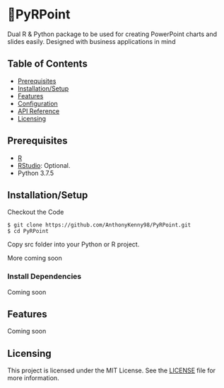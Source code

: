 # :electric_plug:PyRPoint

Dual R & Python package to be used for creating PowerPoint charts and slides easily. Designed with business applications in mind

## Table of Contents

+ [Prerequisites](#prereq)
+ [Installation/Setup](#setup)
+ [Features](#features)
+ [Configuration](#config)
+ [API Reference](#api)
+ [Licensing](#license)


## <a name="prereq"></a>Prerequisites
+ [R](https://www.r-project.org/)
+ [RStudio](https://www.rstudio.com/products/rstudio/download/): Optional.
+ Python 3.7.5

## <a name="setup"></a>Installation/Setup

Checkout the Code 
  ```
  $ git clone https://github.com/AnthonyKenny98/PyRPoint.git
  $ cd PyRPoint
  ```
Copy src folder into your Python or R project.

More coming soon

### Install Dependencies

Coming soon


## <a name="features"></a>Features

Coming soon

## <a name="license"></a>Licensing

This project is licensed under the MIT License.  See the [LICENSE](LICENSE) file for more information.
